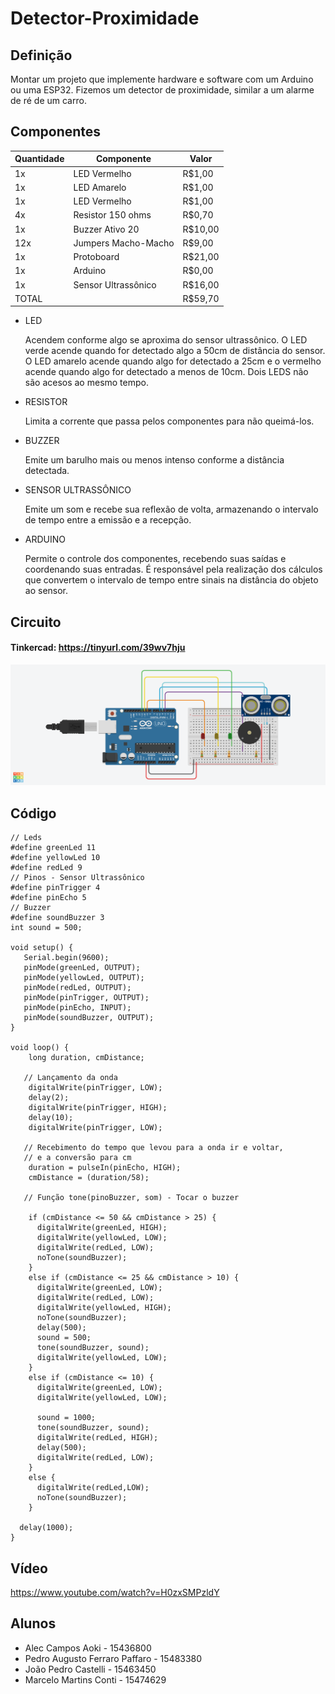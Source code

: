 # Detector-Proximidade

## Definição
Montar um projeto que implemente hardware e software com um Arduino ou uma ESP32.
Fizemos um detector de proximidade, similar a um alarme de ré de um  carro.

## Componentes
| Quantidade      | Componente              | Valor   |
| --------------- | ----------------------- | ------- |
| 1x              | LED Vermelho            | R$1,00  |
| 1x              | LED Amarelo             | R$1,00  |
| 1x              | LED Vermelho            | R$1,00  |
| 4x              | Resistor 150 ohms       | R$0,70  |
| 1x              | Buzzer Ativo 20         | R$10,00 |
| 12x             | Jumpers Macho-Macho     | R$9,00  |
| 1x              | Protoboard              | R$21,00 |
| 1x              | Arduino                 | R$0,00  |
| 1x              | Sensor Ultrassônico     | R$16,00 |
| TOTAL           |                         | R$59,70 |

- LED

   Acendem conforme algo se aproxima do sensor ultrassônico. O LED verde acende quando for detectado algo a 50cm de distância do sensor. O LED amarelo acende quando algo for detectado a 25cm e o vermelho acende quando algo for detectado a menos de 10cm.
   Dois LEDS não são acesos ao mesmo tempo.

- RESISTOR

   Limita a corrente que passa pelos componentes para não queimá-los.

- BUZZER

   Emite um barulho mais ou menos intenso conforme a distância detectada.

- SENSOR ULTRASSÔNICO

   Emite um som e recebe sua reflexão de volta, armazenando o intervalo de tempo entre a emissão e a recepção.

- ARDUINO

    Permite o controle dos componentes, recebendo suas saídas e coordenando suas entradas. É responsável pela realização dos cálculos que convertem o intervalo de tempo entre sinais na distância do objeto ao sensor.


## Circuito
#### Tinkercad: https://tinyurl.com/39wv7hju
![alt text](./Projeto_Detector/circuito.png "Foto do Circuito no Tinkercad")


## Código
```Arduino
// Leds
#define greenLed 11
#define yellowLed 10
#define redLed 9
// Pinos - Sensor Ultrassônico
#define pinTrigger 4
#define pinEcho 5
// Buzzer
#define soundBuzzer 3
int sound = 500;

void setup() {
   Serial.begin(9600);
   pinMode(greenLed, OUTPUT);
   pinMode(yellowLed, OUTPUT);
   pinMode(redLed, OUTPUT);
   pinMode(pinTrigger, OUTPUT);
   pinMode(pinEcho, INPUT);
   pinMode(soundBuzzer, OUTPUT);
}

void loop() {
    long duration, cmDistance;

   // Lançamento da onda
    digitalWrite(pinTrigger, LOW); 
    delay(2);
    digitalWrite(pinTrigger, HIGH);
    delay(10);
    digitalWrite(pinTrigger, LOW);
   
   // Recebimento do tempo que levou para a onda ir e voltar, 
   // e a conversão para cm
    duration = pulseIn(pinEcho, HIGH);
    cmDistance = (duration/58);
  
   // Função tone(pinoBuzzer, som) - Tocar o buzzer 
 
    if (cmDistance <= 50 && cmDistance > 25) {
      digitalWrite(greenLed, HIGH);
      digitalWrite(yellowLed, LOW);
      digitalWrite(redLed, LOW);
      noTone(soundBuzzer);
    }
    else if (cmDistance <= 25 && cmDistance > 10) {
      digitalWrite(greenLed, LOW);
      digitalWrite(redLed, LOW);
      digitalWrite(yellowLed, HIGH);
      noTone(soundBuzzer);
      delay(500);
      sound = 500;
      tone(soundBuzzer, sound);
      digitalWrite(yellowLed, LOW);
    }
    else if (cmDistance <= 10) {
      digitalWrite(greenLed, LOW);
      digitalWrite(yellowLed, LOW);

      sound = 1000;
      tone(soundBuzzer, sound);
      digitalWrite(redLed, HIGH);
      delay(500);
      digitalWrite(redLed, LOW);
    }
    else {
      digitalWrite(redLed,LOW);
      noTone(soundBuzzer);
    }
  
  delay(1000);
}
```


## Vídeo
https://www.youtube.com/watch?v=H0zxSMPzldY

## Alunos
- Alec Campos Aoki - 15436800
- Pedro Augusto Ferraro Paffaro - 15483380
- João Pedro Castelli - 15463450
- Marcelo Martins Conti - 15474629